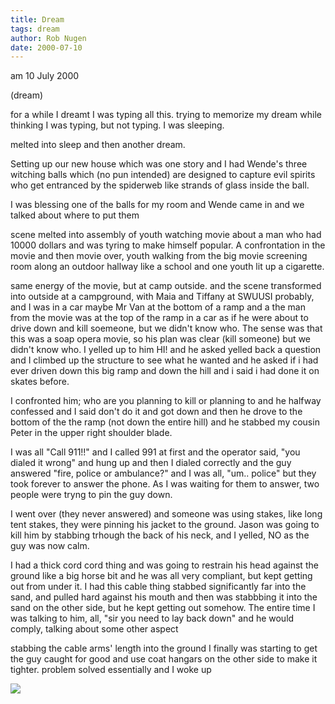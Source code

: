 ```yaml
---
title: Dream
tags: dream
author: Rob Nugen
date: 2000-07-10
---
```


<p class=date>am 10 July 2000</p>
<p class=note>(dream)</p>

<p class=dream>for a while I dreamt I was typing all this.  trying to
memorize my dream while thinking I was typing, but not typing. I was sleeping.

<p class=dream>melted into sleep and then another dream.

<p class=dream>Setting up our new house which was one story and I had Wende's three witching balls which (no pun intended) are designed to capture evil spirits who get entranced by the spiderweb like strands of glass inside the ball.

<p class=dream>I was blessing one of the balls for my room and Wende came in and we talked about where to put them

<p class=dream>scene melted into assembly of youth watching movie about a man who had 10000 dollars and was tyring to make himself popular.  A confrontation in the movie and then movie over, youth walking from the big movie screening room along an outdoor hallway like a school and one youth lit up a cigarette.

<p class=dream>same energy of the movie, but at camp outside.  and the scene transformed into 
outside at a campground, with Maia and Tiffany at SWUUSI probably, and
I was in a car maybe Mr Van at the bottom of a ramp and a the man from the movie was at
the top of the ramp in a car as if he were about to drive down and
kill soemeone, but we didn't know who.  The sense was that this was a
soap opera movie, so his plan was clear (kill someone) but we didn't know
who.  I yelled up to him HI! and he asked yelled back a question and I
climbed up the structure to see what he wanted and he asked if i had
ever driven down this big ramp and down the hill and i said i had done
it on skates before.

<p class=dream>I confronted him; who are you planning to kill or planning to and he
halfway confessed and I said don't do it and got down and then he
drove to the bottom of the the ramp (not down the entire hill) and he
stabbed my cousin Peter in the upper right shoulder blade.

<p class=dream>I was all "Call 911!!"  and I called 991 at first and the operator
said, "you dialed it wrong" and hung up and then I dialed correctly
and the guy answered "fire, police or ambulance?" and I was all, "um..
police" but they took forever to answer the phone.  As I was waiting
for them to answer, two people were tryng to pin the guy down.

<p class=dream>I went over (they never answered) and someone was using stakes, like
long tent stakes, they were pinning his jacket to the ground.  Jason
was going to kill him by stabbing trhough the back of his neck, and I
yelled, NO as the guy was now calm.

<p class=dream>I had a thick cord cord thing and was going to restrain his head
against the ground like a big horse bit and he was all very compliant,
but kept getting out from under it.  I had this cable thing stabbed
significantly far into the sand, and pulled hard against his mouth and
then was stabbbing it into the sand on the other side, but he kept
getting out somehow.  The entire time I was talking to him, all, "sir
you need to lay back down" and he would comply, talking about some
other aspect

<p class=dream>stabbing the cable arms' length  into the  ground I finally was starting to get the guy caught for good and use coat hangars on the other side to make it tighter.  problem solved essentially and I woke up


<p><img src="/images/rob/wL-ROB.gif">


  

